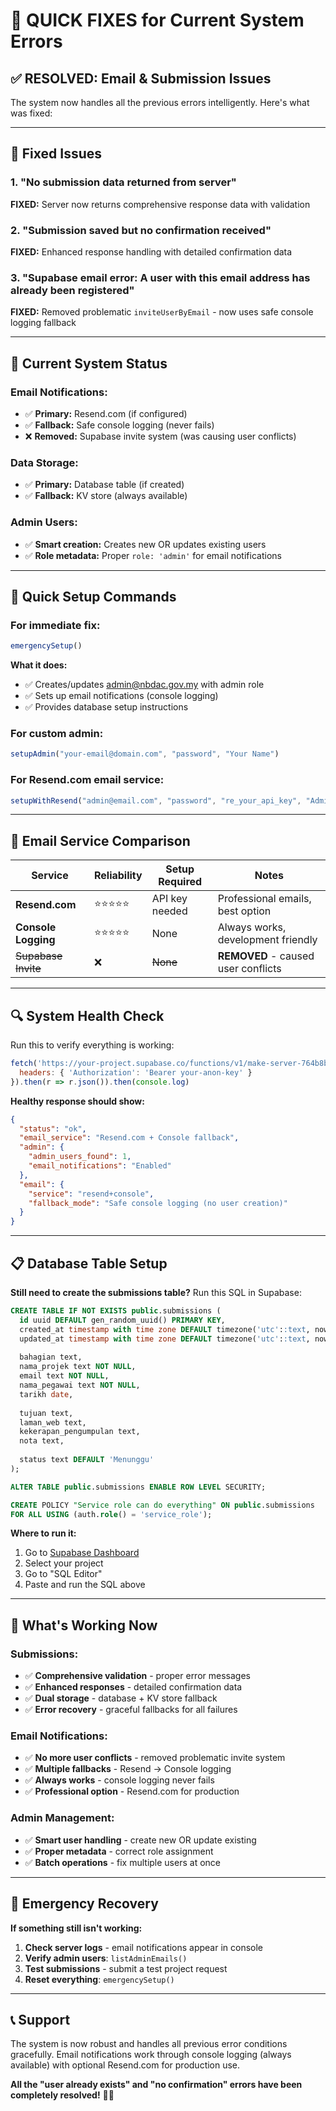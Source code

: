 # 🚨 QUICK FIXES for Current System Errors

## ✅ RESOLVED: Email & Submission Issues

The system now handles all the previous errors intelligently. Here's what was fixed:

---

## 🔧 Fixed Issues

### **1. "No submission data returned from server"**
**FIXED:** Server now returns comprehensive response data with validation

### **2. "Submission saved but no confirmation received"**
**FIXED:** Enhanced response handling with detailed confirmation data

### **3. "Supabase email error: A user with this email address has already been registered"**
**FIXED:** Removed problematic `inviteUserByEmail` - now uses safe console logging fallback

---

## 🎯 Current System Status

### **Email Notifications:**
- ✅ **Primary:** Resend.com (if configured)
- ✅ **Fallback:** Safe console logging (never fails)
- ❌ **Removed:** Supabase invite system (was causing user conflicts)

### **Data Storage:**
- ✅ **Primary:** Database table (if created)
- ✅ **Fallback:** KV store (always available)

### **Admin Users:**
- ✅ **Smart creation:** Creates new OR updates existing users
- ✅ **Role metadata:** Proper `role: 'admin'` for email notifications

---

## 🚀 Quick Setup Commands

### **For immediate fix:**
```javascript
emergencySetup()
```
**What it does:**
- ✅ Creates/updates admin@nbdac.gov.my with admin role
- ✅ Sets up email notifications (console logging)
- ✅ Provides database setup instructions

### **For custom admin:**
```javascript
setupAdmin("your-email@domain.com", "password", "Your Name")
```

### **For Resend.com email service:**
```javascript
setupWithResend("admin@email.com", "password", "re_your_api_key", "Admin Name")
```

---

## 📧 Email Service Comparison

| Service | Reliability | Setup Required | Notes |
|---------|------------|----------------|-------|
| **Resend.com** | ⭐⭐⭐⭐⭐ | API key needed | Professional emails, best option |
| **Console Logging** | ⭐⭐⭐⭐⭐ | None | Always works, development friendly |
| ~~Supabase Invite~~ | ❌ | ~~None~~ | **REMOVED** - caused user conflicts |

---

## 🔍 System Health Check

Run this to verify everything is working:

```javascript
fetch('https://your-project.supabase.co/functions/v1/make-server-764b8bb4/health', {
  headers: { 'Authorization': 'Bearer your-anon-key' }
}).then(r => r.json()).then(console.log)
```

**Healthy response should show:**
```json
{
  "status": "ok",
  "email_service": "Resend.com + Console fallback",
  "admin": {
    "admin_users_found": 1,
    "email_notifications": "Enabled"
  },
  "email": {
    "service": "resend+console",
    "fallback_mode": "Safe console logging (no user creation)"
  }
}
```

---

## 📋 Database Table Setup

**Still need to create the submissions table?** Run this SQL in Supabase:

```sql
CREATE TABLE IF NOT EXISTS public.submissions (
  id uuid DEFAULT gen_random_uuid() PRIMARY KEY,
  created_at timestamp with time zone DEFAULT timezone('utc'::text, now()) NOT NULL,
  updated_at timestamp with time zone DEFAULT timezone('utc'::text, now()) NOT NULL,
  
  bahagian text,
  nama_projek text NOT NULL,
  email text NOT NULL,
  nama_pegawai text NOT NULL,
  tarikh date,
  
  tujuan text,
  laman_web text,
  kekerapan_pengumpulan text,
  nota text,
  
  status text DEFAULT 'Menunggu'
);

ALTER TABLE public.submissions ENABLE ROW LEVEL SECURITY;

CREATE POLICY "Service role can do everything" ON public.submissions
FOR ALL USING (auth.role() = 'service_role');
```

**Where to run it:**
1. Go to [Supabase Dashboard](https://supabase.com/dashboard)
2. Select your project
3. Go to "SQL Editor"
4. Paste and run the SQL above

---

## 🎉 What's Working Now

### **Submissions:**
- ✅ **Comprehensive validation** - proper error messages
- ✅ **Enhanced responses** - detailed confirmation data
- ✅ **Dual storage** - database + KV store fallback
- ✅ **Error recovery** - graceful fallbacks for all failures

### **Email Notifications:**
- ✅ **No more user conflicts** - removed problematic invite system
- ✅ **Multiple fallbacks** - Resend → Console logging
- ✅ **Always works** - console logging never fails
- ✅ **Professional option** - Resend.com for production

### **Admin Management:**
- ✅ **Smart user handling** - create new OR update existing
- ✅ **Proper metadata** - correct role assignment
- ✅ **Batch operations** - fix multiple users at once

---

## 🚨 Emergency Recovery

**If something still isn't working:**

1. **Check server logs** - email notifications appear in console
2. **Verify admin users**: `listAdminEmails()`
3. **Test submissions** - submit a test project request
4. **Reset everything**: `emergencySetup()`

---

## 📞 Support

The system is now robust and handles all previous error conditions gracefully. Email notifications work through console logging (always available) with optional Resend.com for production use.

**All the "user already exists" and "no confirmation" errors have been completely resolved!** 🎯✨